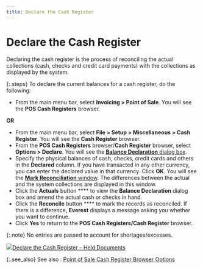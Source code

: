 ```yaml
---
title: Declare the Cash Register
---
```


# Declare the Cash Register


Declaring the cash register is the process of reconciling the actual  collections (cash, checks and credit card payments) with the collections  as displayed by the system.


{:.steps}
To declare the current balances for a cash  register, do the following:

- From the main  menu bar, select **Invoicing &gt; Point 
 of Sale**. You will see the **POS 
 Cash Registers** browser.



**OR**

- From the main  menu bar, select **File &gt; Setup &gt; 
 Miscellaneous &gt; Cash Register**. You will see the **Cash 
 Register** browser.
- From the **POS Cash Registers** browser/**Cash 
 Register** browser, select **Options 
 &gt; Declare**. You will see the [**Balance Declaration** dialog box]({{site.pos_baseurl}}/misc/balance_declaration_for_dialog_box.html).
- Specify the  physical balances of cash, checks, credit cards and others in the **Declared** column. If you have transacted  in any other currency, you can enter the declared value in that currency.  Click **OK**. You will see the [**Mark 
 Reconciliation** window]({{site.pos_baseurl}}/misc/mark_reconciliation_window.html). The differences between the actual and  the system collections are displayed in this window.
- Click the **Actuals**  button **** to view the **Balance 
 Declaration** dialog box and amend the actual cash or checks in hand.
- Click the **Reconcile** button **** to mark the records as reconciled. If there is a difference, **Everest** displays a message asking you  whether you want to continue.
- Click **Yes** to return to the **POS 
 Cash Registers/Cash Register** browser.



{:.note}
No entries are passed to account for shortages/excesses.


![]({{site.pos_baseurl}}/img/lens.gif)[Declare  the Cash Register – Held Documents]({{site.pos_baseurl}}/using-cash-registers/declare_the_cash_register_held_documents_pos.html)


{:.see_also}
See also
: [Point  of Sale Cash Register Browser Options]({{site.pos_baseurl}}/pos-trans/create-pos-doc/pos-cash-registers-browser/options/pos_cash_registers_browser_options.html)
